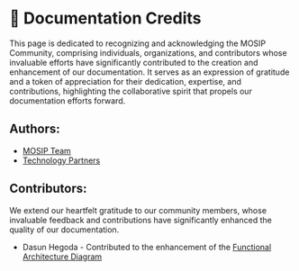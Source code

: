 # 🌟 Documentation Credits

This page is dedicated to recognizing and acknowledging the MOSIP Community, comprising individuals, organizations, and contributors whose invaluable efforts have significantly contributed to the creation and enhancement of our documentation. It serves as an expression of gratitude and a token of appreciation for their dedication, expertise, and contributions, highlighting the collaborative spirit that propels our documentation efforts forward.

## Authors:&#x20;

* [MOSIP Team](https://mosip.io/people)
* [Technology Partners](https://docs.mosip.io/1.2.0/community/contributions)

## Contributors:

We extend our heartfelt gratitude to our community members, whose invaluable feedback and contributions have significantly enhanced the quality of our documentation.

* Dasun Hegoda - Contributed to the enhancement of the [Functional Architecture Diagram](https://docs.mosip.io/1.2.0/overview/architecture#high-level-reference-functional-architecture)
